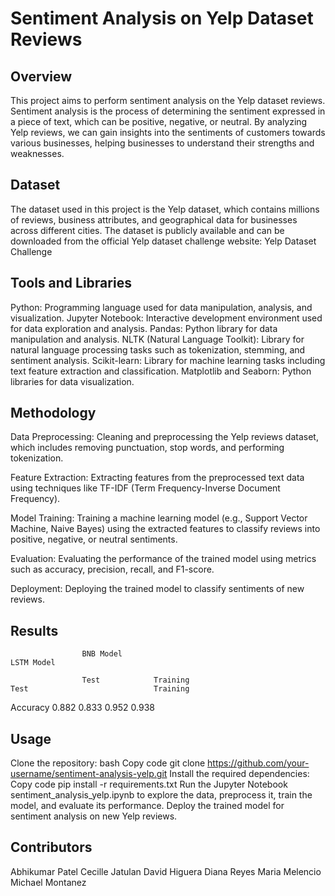 # Sentiment Analysis on Yelp Dataset Reviews
## Overview
This project aims to perform sentiment analysis on the Yelp dataset reviews. Sentiment analysis is the process of determining the sentiment expressed in a piece of text, which can be positive, negative, or neutral. By analyzing Yelp reviews, we can gain insights into the sentiments of customers towards various businesses, helping businesses to understand their strengths and weaknesses.

## Dataset
The dataset used in this project is the Yelp dataset, which contains millions of reviews, business attributes, and geographical data for businesses across different cities. The dataset is publicly available and can be downloaded from the official Yelp dataset challenge website: Yelp Dataset Challenge

## Tools and Libraries
Python: Programming language used for data manipulation, analysis, and visualization.
Jupyter Notebook: Interactive development environment used for data exploration and analysis.
Pandas: Python library for data manipulation and analysis.
NLTK (Natural Language Toolkit): Library for natural language processing tasks such as tokenization, stemming, and sentiment analysis.
Scikit-learn: Library for machine learning tasks including text feature extraction and classification.
Matplotlib and Seaborn: Python libraries for data visualization.

## Methodology
Data Preprocessing: Cleaning and preprocessing the Yelp reviews dataset, which includes removing punctuation, stop words, and performing tokenization.

Feature Extraction: Extracting features from the preprocessed text data using techniques like TF-IDF (Term Frequency-Inverse Document Frequency).

Model Training: Training a machine learning model (e.g., Support Vector Machine, Naive Bayes) using the extracted features to classify reviews into positive, negative, or neutral sentiments.

Evaluation: Evaluating the performance of the trained model using metrics such as accuracy, precision, recall, and F1-score.

Deployment: Deploying the trained model to classify sentiments of new reviews.

## Results

                    BNB Model                                                                  LSTM Model
 
                    Test            Training                                                  Test                            Training
Accuracy            0.882             0.833                                                   0.952                            0.938


## Usage
Clone the repository:
bash
Copy code
git clone https://github.com/your-username/sentiment-analysis-yelp.git
Install the required dependencies:
Copy code
pip install -r requirements.txt
Run the Jupyter Notebook sentiment_analysis_yelp.ipynb to explore the data, preprocess it, train the model, and evaluate its performance.
Deploy the trained model for sentiment analysis on new Yelp reviews.

## Contributors
Abhikumar Patel
Cecille Jatulan
David Higuera
Diana Reyes
Maria Melencio
Michael Montanez

